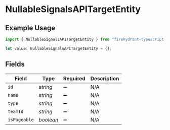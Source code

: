 # NullableSignalsAPITargetEntity

## Example Usage

```typescript
import { NullableSignalsAPITargetEntity } from "firehydrant-typescript-sdk/models/components";

let value: NullableSignalsAPITargetEntity = {};
```

## Fields

| Field              | Type               | Required           | Description        |
| ------------------ | ------------------ | ------------------ | ------------------ |
| `id`               | *string*           | :heavy_minus_sign: | N/A                |
| `name`             | *string*           | :heavy_minus_sign: | N/A                |
| `type`             | *string*           | :heavy_minus_sign: | N/A                |
| `teamId`           | *string*           | :heavy_minus_sign: | N/A                |
| `isPageable`       | *boolean*          | :heavy_minus_sign: | N/A                |
